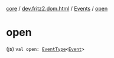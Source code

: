 [core](../../index.md) / [dev.fritz2.dom.html](../index.md) / [Events](index.md) / [open](./open.md)

# open

(js) `val open: `[`EventType`](../-event-type/index.md)`<`[`Event`](https://kotlinlang.org/api/latest/jvm/stdlib/org.w3c.dom.events/-event/index.html)`>`